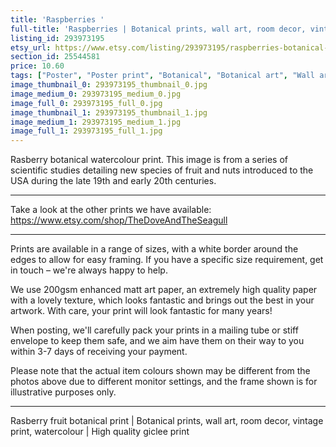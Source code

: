 ```yaml
---
title: 'Raspberries '
full-title: 'Raspberries | Botanical prints, wall art, room decor, vintage print, watercolour | High quality print'
listing_id: 293973195
etsy_url: https://www.etsy.com/listing/293973195/raspberries-botanical-prints-wall-art?utm_source=site&utm_medium=api&utm_campaign=api
section_id: 25544581
price: 10.60
tags: ["Poster", "Poster print", "Botanical", "Botanical art", "Wall art", "Botanical poster", "Vintage", "Plant", "Watercolour", "Fruit", "Vintage print", "High quality print"]
image_thumbnail_0: 293973195_thumbnail_0.jpg
image_medium_0: 293973195_medium_0.jpg
image_full_0: 293973195_full_0.jpg
image_thumbnail_1: 293973195_thumbnail_1.jpg
image_medium_1: 293973195_medium_1.jpg
image_full_1: 293973195_full_1.jpg
---
```

Rasberry botanical watercolour print. This image is from a series of scientific studies detailing new species of fruit and nuts introduced to the USA during the late 19th and early 20th centuries.

---

Take a look at the other prints we have available:
https://www.etsy.com/shop/TheDoveAndTheSeagull

---

Prints are available in a range of sizes, with a white border around the edges to allow for easy framing. If you have a specific size requirement, get in touch – we&#39;re always happy to help.

We use 200gsm enhanced matt art paper, an extremely high quality paper with a lovely texture, which looks fantastic and brings out the best in your artwork. With care, your print will look fantastic for many years!

When posting, we&#39;ll carefully pack your prints in a mailing tube or stiff envelope to keep them safe, and we aim have them on their way to you within 3-7 days of receiving your payment.

Please note that the actual item colours shown may be different from the photos above due to different monitor settings, and the frame shown is for illustrative purposes only.

---

Rasberry fruit botanical print | Botanical prints, wall art, room decor, vintage print, watercolour | High quality giclee print

